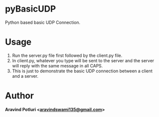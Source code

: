 # pyBasicUDP
Python based basic UDP Connection.

# Usage
1. Run the server.py file first followed by the client.py file.
2. In client.py, whatever you type will be sent to the server and the server will reply with the same message in all CAPS.
3. This is just to demonstrate the basic UDP connection between a client and a server.

# Author
#### Aravind Potluri \<aravindswami135@gmail.com\>
